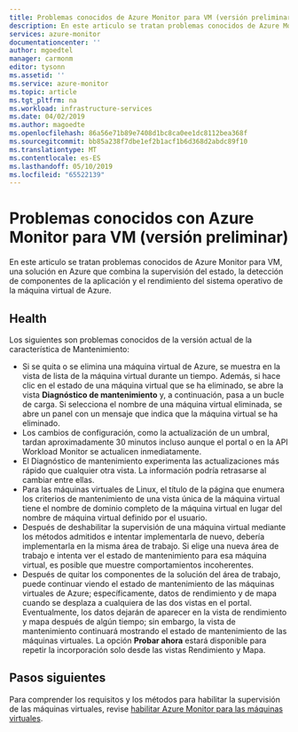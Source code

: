 ```yaml
---
title: Problemas conocidos de Azure Monitor para VM (versión preliminar) | Microsoft Docs
description: En este articulo se tratan problemas conocidos de Azure Monitor para VM, una solución en Azure que combina la supervisión del estado, la detección de dependencias de la aplicación y el rendimiento del sistema operativo de la máquina virtual de Azure.
services: azure-monitor
documentationcenter: ''
author: mgoedtel
manager: carmonm
editor: tysonn
ms.assetid: ''
ms.service: azure-monitor
ms.topic: article
ms.tgt_pltfrm: na
ms.workload: infrastructure-services
ms.date: 04/02/2019
ms.author: magoedte
ms.openlocfilehash: 86a56e71b89e7408d1bc8ca0ee1dc8112bea368f
ms.sourcegitcommit: bb85a238f7dbe1ef2b1acf1b6d368d2abdc89f10
ms.translationtype: MT
ms.contentlocale: es-ES
ms.lasthandoff: 05/10/2019
ms.locfileid: "65522139"
---
```

# <a name="known-issues-with-azure-monitor-for-vms-preview"></a>Problemas conocidos con Azure Monitor para VM (versión preliminar)

En este articulo se tratan problemas conocidos de Azure Monitor para VM, una solución en Azure que combina la supervisión del estado, la detección de componentes de la aplicación y el rendimiento del sistema operativo de la máquina virtual de Azure. 

## <a name="health"></a>Health 
Los siguientes son problemas conocidos de la versión actual de la característica de Mantenimiento:

- Si se quita o se elimina una máquina virtual de Azure, se muestra en la vista de lista de la máquina virtual durante un tiempo. Además, si hace clic en el estado de una máquina virtual que se ha eliminado, se abre la vista **Diagnóstico de mantenimiento** y, a continuación, pasa a un bucle de carga. Si selecciona el nombre de una máquina virtual eliminada, se abre un panel con un mensaje que indica que la máquina virtual se ha eliminado.
- Los cambios de configuración, como la actualización de un umbral, tardan aproximadamente 30 minutos incluso aunque el portal o en la API Workload Monitor se actualicen inmediatamente. 
- El Diagnóstico de mantenimiento experimenta las actualizaciones más rápido que cualquier otra vista. La información podría retrasarse al cambiar entre ellas. 
- Para las máquinas virtuales de Linux, el título de la página que enumera los criterios de mantenimiento de una vista única de la máquina virtual tiene el nombre de dominio completo de la máquina virtual en lugar del nombre de máquina virtual definido por el usuario. 
- Después de deshabilitar la supervisión de una máquina virtual mediante los métodos admitidos e intentar implementarla de nuevo, debería implementarla en la misma área de trabajo. Si elige una nueva área de trabajo e intenta ver el estado de mantenimiento para esa máquina virtual, es posible que muestre comportamientos incoherentes.
- Después de quitar los componentes de la solución del área de trabajo, puede continuar viendo el estado de mantenimiento de las máquinas virtuales de Azure; específicamente, datos de rendimiento y de mapa cuando se desplaza a cualquiera de las dos vistas en el portal. Eventualmente, los datos dejarán de aparecer en la vista de rendimiento y mapa después de algún tiempo; sin embargo, la vista de mantenimiento continuará mostrando el estado de mantenimiento de las máquinas virtuales. La opción **Probar ahora** estará disponible para repetir la incorporación solo desde las vistas Rendimiento y Mapa.

## <a name="next-steps"></a>Pasos siguientes
Para comprender los requisitos y los métodos para habilitar la supervisión de las máquinas virtuales, revise [habilitar Azure Monitor para las máquinas virtuales](vminsights-enable-overview.md).
